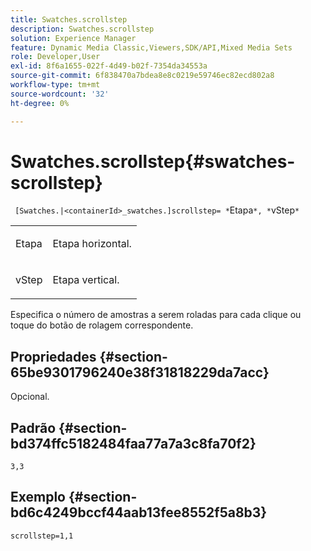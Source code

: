```yaml
---
title: Swatches.scrollstep
description: Swatches.scrollstep
solution: Experience Manager
feature: Dynamic Media Classic,Viewers,SDK/API,Mixed Media Sets
role: Developer,User
exl-id: 8f6a1655-022f-4d49-b02f-7354da34553a
source-git-commit: 6f838470a7bdea8e8c0219e59746ec82ecd802a8
workflow-type: tm+mt
source-wordcount: '32'
ht-degree: 0%

---
```


# Swatches.scrollstep{#swatches-scrollstep}

` [Swatches.|<containerId>_swatches.]scrollstep= *`Etapa`*, *`vStep`*`

<table id="table_DC890B3CAB6847318081AC74424147B9"> 
 <tbody> 
  <tr> 
   <td> <p> <span class="codeph"> <span class="varname"> Etapa</span> </span> </p> </td> 
   <td> <p>Etapa horizontal. </p> </td> 
  </tr> 
  <tr> 
   <td> <p> <span class="codeph"> <span class="varname"> vStep</span> </span> </p> </td> 
   <td> <p>Etapa vertical. </p> </td> 
  </tr> 
 </tbody> 
</table>

Especifica o número de amostras a serem roladas para cada clique ou toque do botão de rolagem correspondente.

## Propriedades {#section-65be9301796240e38f31818229da7acc}

Opcional.

## Padrão {#section-bd374ffc5182484faa77a7a3c8fa70f2}

`3,3`

## Exemplo {#section-bd6c4249bccf44aab13fee8552f5a8b3}

`scrollstep=1,1`
